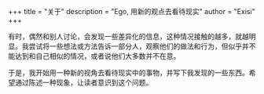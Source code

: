 +++
title = "关于"
description = "Ego, 用新的观点去看待现实"
author = "Exisi"
+++

有时，偶然和别人讨论，会发现一些差异化的信息，这种情况接触的越多，就越明显。我尝试将一些想法或方法告诉一部分人，观察他们的做法和行为，但似乎并不能达到和自己相似的情况，或者说他们大多数并不在意。

于是，我开始用一种新的视角去看待现实中的事物，并写下我发现的一些东西。希望通过陈述一种现象，让读者意识到这个问题。
